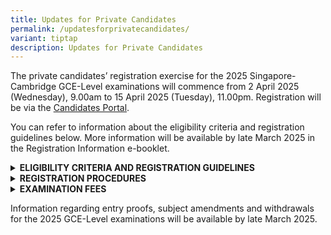 ```yaml
---
title: Updates for Private Candidates
permalink: /updatesforprivatecandidates/
variant: tiptap
description: Updates for Private Candidates
---
```

<p>The private candidates’ registration exercise for the 2025 Singapore-Cambridge
GCE-Level examinations will commence from 2 April 2025 (Wednesday), 9.00am
to 15 April 2025 (Tuesday), 11.00pm. Registration will be via the <a href="https://myexams.seab.gov.sg/auth/login" rel="noopener nofollow" target="_blank">Candidates Portal</a>.</p>
<p>You can refer to information about the eligibility criteria and registration
guidelines below. More information will be available by late March 2025
in the Registration Information e-booklet.</p>
<div data-type="detailGroup" class="isomer-accordion isomer-accordion-white">
<details class="isomer-details">
<summary><strong>ELIGIBILITY CRITERIA AND REGISTRATION GUIDELINES</strong>
</summary>
<div data-type="detailsContent" class="isomer-details-content">
<p>The minimum age requirements and maximum number of subjects allowed for
each examination level are:</p>
<table style="minWidth: 75px">
<colgroup>
<col>
<col>
<col>
</colgroup>
<tbody>
<tr>
<td rowspan="1" colspan="1">
<p>Examination Level</p>
</td>
<td rowspan="1" colspan="1">
<p>Minimum Age Required as at 1st&nbsp;January of the examination year</p>
</td>
<td rowspan="1" colspan="1">
<p>Maximum Number of Subjects Allowed</p>
</td>
</tr>
<tr>
<td rowspan="1" colspan="1">
<p>GCE N(A)- and N(T)- Level</p>
</td>
<td rowspan="1" colspan="1">
<p>15</p>
</td>
<td rowspan="1" colspan="1">
<p>9</p>
</td>
</tr>
<tr>
<td rowspan="1" colspan="1">
<p>GCE O-Level</p>
</td>
<td rowspan="1" colspan="1">
<p>15</p>
</td>
<td rowspan="1" colspan="1">
<p>9</p>
</td>
</tr>
<tr>
<td rowspan="1" colspan="1">
<p>GCE A-Level</p>
</td>
<td rowspan="1" colspan="1">
<p>17</p>
</td>
<td rowspan="1" colspan="1">
<ul data-tight="true" class="tight">
<li>
<p>5 H1 subjects and 3 H2 subjects; or</p>
</li>
<li>
<p>3 H1 subjects and 4 H2 subjects</p>
</li>
</ul>
</td>
</tr>
</tbody>
</table>
<p>Please note the following guidelines:</p>
<p></p>
<p>For school candidates studying in Government/ Government-Aided/ Independent/
Specialised schools, you cannot register as a private candidate.</p>
<p>For private candidates, you are allowed to register for more than one
GCE-Level examination (e.g. GCE O-Level and A-Level). However, you cannot
register for both the GCE-Level examinations and admission tests i.e. Admission
Exercise for International Students (AEIS) and School Placement Exercise
for Returning Singaporeans-Secondary (SPERS-Sec), in the same examination
year.
<br>While most subjects in the national examinations do not have a pre-requisite
criteria, there are certain subjects with their specific eligibility criteria.
&nbsp;Please refer to the Registration Information e-booklet when it is
available by late March 2025.</p>
<p></p>
<p>You should also refer to the following important documents once they are
made available.</p>
<p></p>
<p>1.&nbsp;&nbsp;&nbsp;&nbsp; Registration Information e-booklet contains
information such as subjects / papers, examination fees, etc.</p>
<p>2.&nbsp;&nbsp;&nbsp;&nbsp; Examination Rules and Regulations</p>
<p>3.&nbsp;&nbsp;&nbsp;&nbsp; <a href="https://go.gov.sg/guideonexamregistration" rel="noopener nofollow" target="_blank">Candidates Portal guide on examination registration</a>
</p>
</div>
</details>
<details class="isomer-details">
<summary><strong>REGISTRATION PROCEDURES</strong>
</summary>
<div data-type="detailsContent" class="isomer-details-content">
<p><strong>For Singpass holders</strong>
</p>
<p>If you are a Singaporean or a Singapore Permanent Resident, you must register
for the examination with your Singpass credentials in the <a href="https://myexams.seab.gov.sg/auth/login" rel="noopener nofollow" target="_blank">Candidates Portal</a>.</p>
<p></p>
<p>Please refer to the <a href="https://go.gov.sg/cpaccountcreationguidesingpassusers" rel="noopener nofollow" target="_blank">guide for Singpass users</a> for
the steps to create a <a href="https://myexams.seab.gov.sg/auth/login" rel="noopener nofollow" target="_blank">Candidates Portal</a> account
to register for the examinations.</p>
<p>Please ensure that your Singpass is activated before the start of registration.
Please visit the&nbsp;<a href="https://www.singpass.gov.sg/home/ui/login" rel="noopener nofollow" target="_blank">Singpass website</a>&nbsp;for
details on how to register or activate your Singpass account.</p>
<p></p>
<p><strong>For non-Singpass holders</strong>
</p>
<p>Please create an account in the <a href="https://myexams.seab.gov.sg/auth/login" rel="noopener nofollow" target="_blank">Candidates Portal</a> when
registration opens.</p>
<p>Please refer to the <a href="https://go.gov.sg/cpaccountcreationguidenonsingpassusers" rel="noopener nofollow" target="_blank">guide for non-Singpass users</a> for
the steps to create a Candidates Portal account for the examinations.</p>
</div>
</details>
<details class="isomer-details">
<summary><strong>EXAMINATION FEES</strong>
</summary>
<div data-type="detailsContent" class="isomer-details-content">
<p><strong>Fees payable</strong>
</p>
<p>The examination fees for this year’s subjects can be found in the Registration
Information e-booklet. You can refer to this document when it is available.
All fees are inclusive of GST at the prevailing rate.</p>
<p>The examination fees are dependent on the subjects you are registering
for and your citizenship status at the point of registration. Your examination
fees will not be refunded if your citizenship status is changed after your
registration.</p>
<p>Please ensure that you have provided the correct citizenship during your
registration to ensure the correct fee charges. If incorrect citizenship
details were submitted which resulted in a shortfall in examination fees,
candidates are required to make up the shortfall for them to be eligible
for the examinations.</p>
<p><strong>Mode of payment</strong>
</p>
<p>You should pay your examination fees via a credit/debit card or PayNow
in the&nbsp;<a href="https://myexams.seab.gov.sg/auth/login" rel="noopener nofollow" target="_blank">Candidates Portal</a>&nbsp;before
the registration deadline of 15 April 2025, 11.00pm. You will not be registered
for the examinations if payment is made after this deadline.</p>
<p></p>
<p>You cannot use the funds in your Edusave account and Post-Secondary Education
Account (PSEA) to pay for the&nbsp;examination fees.</p>
</div>
</details>
</div>
<p>Information regarding entry proofs, subject amendments and withdrawals
for the 2025 GCE-Level examinations will be available by late March 2025.</p>